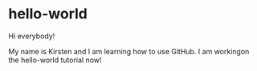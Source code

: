 # hello-world

Hi everybody!

My name is Kirsten and I am learning how to use GitHub.
I am workingon the hello-world tutorial now!
